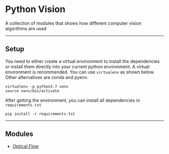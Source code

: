 # Python Vision
A collection of modules that shows how different computer vision algorithms are used

---

## **Setup**
You need to either create a virtual environment to install the dependencies or install them directly into your current python environment. A virtual environment is recommended. You can use `virtualenv` as shown below. Other alternatives are conda and pyenv.
```Shell
virtualenv -p python3.7 venv
source venv/bin/activate
```

After getting the environment, you can install all dependencies in `requirements.txt`
```
pip install -r requirements.txt
```
---

## **Modules**

- [Optical Flow](optical_flow/readme.md)


